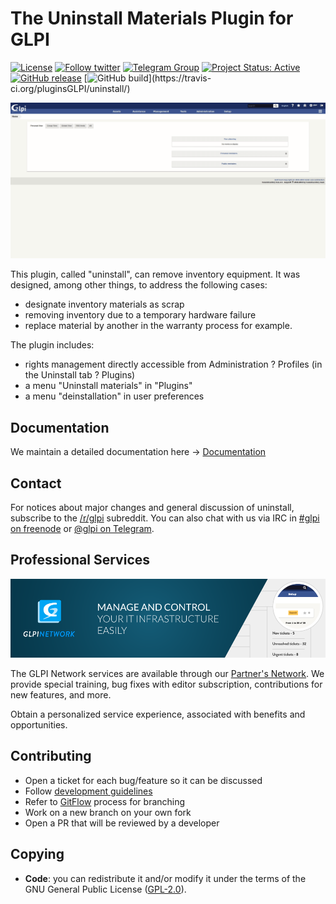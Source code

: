 # The Uninstall Materials Plugin for GLPI

[![License](https://img.shields.io/github/license/pluginsGLPI/uninstall.svg?&label=License)](https://github.com/pluginsGLPI/uninstall/blob/develop/LICENSE)
[![Follow twitter](https://img.shields.io/twitter/follow/Teclib.svg?style=social&label=Twitter&style=flat-square)](https://twitter.com/teclib)
[![Telegram Group](https://img.shields.io/badge/Telegram-Group-blue.svg)](https://t.me/glpien)
[![Project Status: Active](http://www.repostatus.org/badges/latest/active.svg)](http://www.repostatus.org/#active)
[![GitHub release](https://img.shields.io/github/release/pluginsGLPI/uninstall.svg)](https://github.com/pluginsGLPI/uninstall/releases)
[![GitHub build](https://travis-ci.org/pluginsGLPI/uninstall.svg?)](https://travis-ci.org/pluginsGLPI/uninstall/)

![Screenshot](./uninstall.gif)

This plugin, called "uninstall", can remove inventory equipment. It was designed, among other things, to address the following cases:

* designate inventory materials as scrap
* removing inventory due to a temporary hardware failure
* replace material by another in the warranty process for example.

The plugin includes:

* rights management directly accessible from Administration ? Profiles (in the Uninstall tab ? Plugins)
* a menu "Uninstall materials" in "Plugins"
* a menu "deinstallation" in user preferences


## Documentation

We maintain a detailed documentation here -> [Documentation](https://glpi-plugins.readthedocs.io/en/latest/uninstall/index.html)

## Contact

For notices about major changes and general discussion of uninstall, subscribe to the [/r/glpi](https://www.reddit.com/r/glpi/) subreddit.
You can also chat with us via IRC in [#glpi on freenode](http://webchat.freenode.net/?channels=glpi) or [@glpi on Telegram](https://t.me/glpien).

## Professional Services

![GLPI Network](./glpi_network.png "GLPI network")

The GLPI Network services are available through our [Partner's Network](http://www.teclib-edition.com/en/partners/). We provide special training, bug fixes with editor subscription, contributions for new features, and more.

Obtain a personalized service experience, associated with benefits and opportunities.

## Contributing

* Open a ticket for each bug/feature so it can be discussed
* Follow [development guidelines](http://glpi-developer-documentation.readthedocs.io/en/latest/plugins/index.html)
* Refer to [GitFlow](http://git-flow.readthedocs.io/) process for branching
* Work on a new branch on your own fork
* Open a PR that will be reviewed by a developer

## Copying

* **Code**: you can redistribute it and/or modify
    it under the terms of the GNU General Public License ([GPL-2.0](https://www.gnu.org/licenses/gpl-2.0.en.html)).

